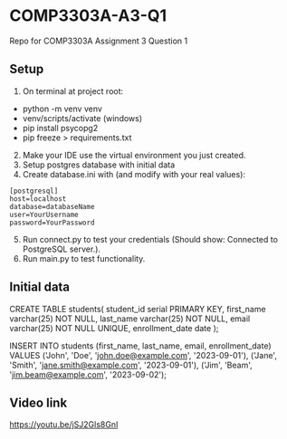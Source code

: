 # COMP3303A-A3-Q1
Repo for COMP3303A Assignment 3 Question 1

## Setup
1. On terminal at project root:
- python -m venv venv
- venv/scripts/activate (windows)
- pip install psycopg2
- pip freeze > requirements.txt
2. Make your IDE use the virtual environment you just created.
3. Setup postgres database with initial data
4. Create database.ini with (and modify with your real values):
```
[postgresql]
host=localhost
database=databaseName
user=YourUsername
password=YourPassword
```
5. Run connect.py to test your credentials (Should show: Connected to PostgreSQL server.).
6. Run main.py to test functionality.

## Initial data
CREATE TABLE students(
	student_id serial PRIMARY KEY,
	first_name varchar(25) NOT NULL,
	last_name varchar(25) NOT NULL,
	email varchar(25) NOT NULL UNIQUE,
	enrollment_date date
);

INSERT INTO students (first_name, last_name, email, enrollment_date) VALUES
('John', 'Doe', 'john.doe@example.com', '2023-09-01'),
('Jane', 'Smith', 'jane.smith@example.com', '2023-09-01'),
('Jim', 'Beam', 'jim.beam@example.com', '2023-09-02');

## Video link
https://youtu.be/jSJ2Gls8GnI